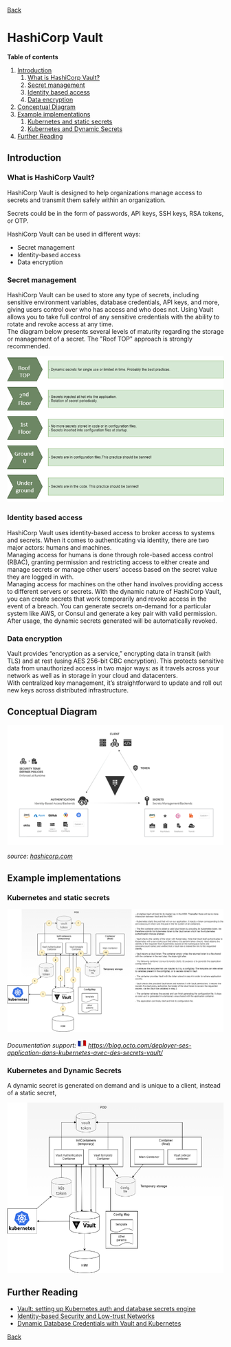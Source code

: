 [Back](/techno/README.md)

# HashiCorp Vault

**Table of contents**
1. [Introduction](#introduction)
    1. [What is HashiCorp Vault?](#what-is-hashicorp-vault)
    2. [Secret management](#secret-management)
    3. [Identity based access](#identity-based-access)
    4. [Data encryption](#data-encryption)
2. [Conceptual Diagram](#conceptual-diagram)
3. [Example implementations](#example-implementations)
    1. [Kubernetes and static secrets](#kubernetes-and-static-secrets)
    2. [Kubernetes and Dynamic Secrets](#kubernetes-and-dynamic-secrets)
4. [Further Reading](#further-reading)

## Introduction
### What is HashiCorp Vault?
HashiCorp Vault is designed to help organizations manage access to secrets and transmit them safely within an organization.

Secrets could be in the form of passwords, API keys, SSH keys, RSA tokens, or OTP.

HashiCorp Vault can be used in different ways:
* Secret management
* Identity-based access
* Data encryption

### Secret management
HashiCorp Vault can be used to store any type of secrets, including sensitive environment variables, database credentials, API keys, and more, giving users control over who has access and who does not. Using Vault allows you to take full control of any sensitive credentials with the ability to rotate and revoke access at any time. <br />
The diagram below presents several levels of maturity regarding the storage or management of a secret.
The "Roof TOP" approach is strongly recommended.<br />

<img src="/techno/data/hashicorp-vault/vault-secret-management.png" />

### Identity based access
HashiCorp Vault uses identity-based access to broker access to systems and secrets. When it comes to authenticating via identity, there are two major actors: humans and machines.
<br />
Managing access for humans is done through role-based access control (RBAC), granting permission and restricting access to either create and manage secrets or manage other users’ access based on the secret value they are logged in with.
<br />
Managing access for machines on the other hand involves providing access to different servers or secrets. With the dynamic nature of HashiCorp Vault, you can create secrets that work temporarily and revoke access in the event of a breach. You can generate secrets on-demand for a particular system like AWS, or Consul and generate a key pair with valid permission. After usage, the dynamic secrets generated will be automatically revoked.

### Data encryption
Vault provides “encryption as a service,” encrypting data in transit (with TLS) and at rest (using AES 256-bit CBC encryption). This protects sensitive data from unauthorized access in two major ways: as it travels across your network as well as in storage in your cloud and datacenters.
<br />
With centralized key management, it’s straightforward to update and roll out new keys across distributed infrastructure.

## Conceptual Diagram

<img src="/techno/data/hashicorp-vault/vault-conceptual-diagram.png" />

_source: [hashicorp.com](https://hashicorp.com/)_

## Example implementations
### Kubernetes and static secrets
<img src="/techno/data/hashicorp-vault/vault-kubernetes-and-static-secrets.png" />

_Documentation support: <img src="/techno/data/flag_fr.png" /> https://blog.octo.com/deployer-ses-application-dans-kubernetes-avec-des-secrets-vault/_

### Kubernetes and Dynamic Secrets
A dynamic secret is generated on demand and is unique to a client, instead of a static secret,

<img src="/techno/data/hashicorp-vault/vault-kubernetes-and-dynamic-secrets.png" />

## Further Reading
* [Vault: setting up Kubernetes auth and database secrets engine](https://medium.com/@jackalus/vault-kubernetes-auth-and-database-secrets-engine-6551d686a12)
* [Identity-based Security and Low-trust Networks](https://www.hashicorp.com/identity-based-security-and-low-trust-networks)
* [Dynamic Database Credentials with Vault and Kubernetes](https://www.hashicorp.com/blog/dynamic-database-credentials-with-vault-and-kubernetes)

[Back](/techno/README.md)
